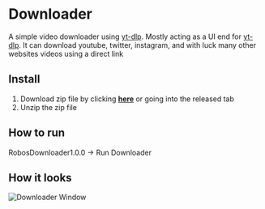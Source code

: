 # Downloader
A simple video downloader using [yt-dlp](https://github.com/yt-dlp/yt-dlp). Mostly acting as a UI end for [yt-dlp](https://github.com/yt-dlp/yt-dlp). It can download youtube, twitter, instagram, and with luck many other websites videos using a direct link

## Install
1. Download zip file by clicking **[here](https://github.com/TheRoboDoc/Downloader/releases/download/Releases/RobosDownloader1.0.0.zip)** or going into the released tab
2. Unzip the zip file

## How to run
RobosDownloader1.0.0 -> Run Downloader

## How it looks
![Downloader Window](https://cdn.discordapp.com/attachments/1096788658566209546/1115652339588661338/image.png)
